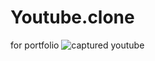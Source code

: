 # Youtube.clone
 for portfolio
![captured youtube](https://user-images.githubusercontent.com/89195896/174642453-facf0939-0a21-4c26-badb-306be19d615d.png)
